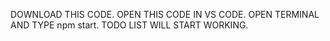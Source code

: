 DOWNLOAD THIS CODE.
OPEN THIS CODE IN VS CODE.
OPEN TERMINAL AND TYPE npm start.
TODO LIST WILL START WORKING.
